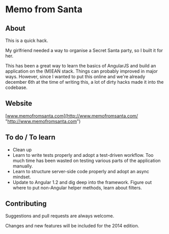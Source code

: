 # Memo from Santa

## About

This is a quick hack.

My girlfriend needed a way to organise a Secret Santa party, so I built it for her.

This has been a great way to learn the basics of AngularJS and build an application on the (M)EAN stack. Things can probably improved in major ways. However, since I wanted to put this online and we're already december 6th at the time of writing this, a lot of dirty hacks made it into the codebase.

## Website

[www.memofromsanta.com](http://www.memofromsanta.com/ "http://www.memofromsanta.com")

## To do / To learn
- Clean up
- Learn to write tests properly and adopt a test-driven workflow. Too much time has been wasted on testing various parts of the application manually.
- Learn to structure server-side code properly and adopt an async mindset.
- Update to Angular 1.2 and dig deep into the framework. Figure out where to put non-Angular helper methods, learn about filters.


## Contributing

Suggestions and pull requests are always welcome.

Changes and new features will be included for the 2014 edition.

